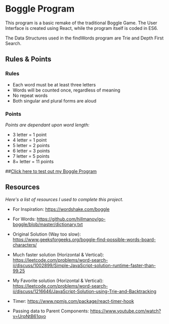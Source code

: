# Boggle Program

This program is a basic remake of the traditional Boggle Game. The User Interface is created using React, while the program itself is coded in ES6.

The Data Structures used in the findWords program are Trie and Depth First Search. 

## Rules & Points

### Rules

- Each word must be at least three letters
- Words will be counted once, regardless of meaning
- No repeat words
- Both singular and plural forms are aloud

### Points
*Points are dependant upon word length:*
- 3 letter = 1 point
- 4 letter = 1 point
- 5 letter = 2 points
- 6 letter = 3 points
- 7 letter = 5 points
- 8+ letter = 11 points

##[Click here to test out my Boggle Program](https://www.miguelacevedo.com/boggle)


## Resources
*Here's a list of resources I used to complete this project.*

- For Inspiration: https://wordshake.com/boggle

- For Words: https://github.com/hillmanov/go-boggle/blob/master/dictionary.txt

- Original Solution (Way too slow): https://www.geeksforgeeks.org/boggle-find-possible-words-board-characters/

- Much faster solution (Horizontal & Vertical): https://leetcode.com/problems/word-search-ii/discuss/1002899/Simple-JavaScript-solution-runtime-faster-than-99.25

- My Favorite solution (Horizontal & Vertical): https://leetcode.com/problems/word-search-ii/discuss/1216646/JavaScript-Solution-using-Trie-and-Backtracking

- Timer: https://www.npmjs.com/package/react-timer-hook

- Passing data to Parent Components: https://www.youtube.com/watch?v=UrpNtB61qyo